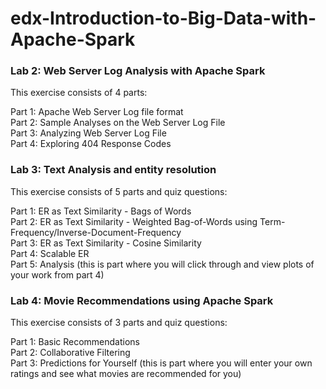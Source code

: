 # edx-Introduction-to-Big-Data-with-Apache-Spark


### Lab 2: Web Server Log Analysis with Apache Spark 
This exercise consists of 4 parts:

Part 1: Apache Web Server Log file format             
Part 2: Sample Analyses on the Web Server Log File            
Part 3: Analyzing Web Server Log File       
Part 4: Exploring 404 Response Codes          



### Lab 3: Text Analysis and entity resolution
This exercise consists of 5 parts and quiz questions:

Part 1: ER as Text Similarity - Bags of Words           
Part 2: ER as Text Similarity - Weighted Bag-of-Words using Term-Frequency/Inverse-Document-Frequency        
Part 3: ER as Text Similarity - Cosine Similarity         
Part 4: Scalable ER            
Part 5: Analysis (this is part where you will click through and view plots of your work from part 4)        


### Lab 4: Movie Recommendations using Apache Spark 
This exercise consists of 3 parts and quiz questions:

Part 1: Basic Recommendations           
Part 2: Collaborative Filtering       
Part 3: Predictions for Yourself (this is part where you will enter your own ratings and see what movies are recommended for you)         


